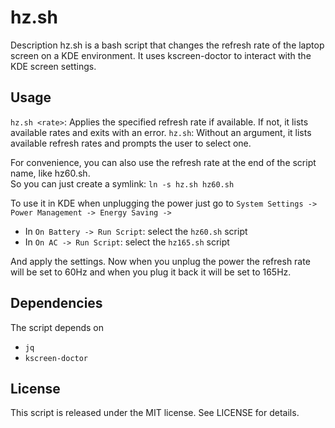 # hz.sh
Description
hz.sh is a bash script that changes the refresh rate of the laptop screen on a KDE environment. It uses kscreen-doctor to interact with the KDE screen settings.

## Usage
`hz.sh <rate>`: Applies the specified refresh rate if available. If not, it lists available rates and exits with an error.
`hz.sh`: Without an argument, it lists available refresh rates and prompts the user to select one.

For convenience, you can also use the refresh rate at the end of the script name, like hz60.sh.  
So you can just create a symlink: `ln -s hz.sh hz60.sh` 

To use it in KDE when unplugging the power just go to 
`System Settings -> Power Management -> Energy Saving ->`
* In `On Battery -> Run Script`: select the `hz60.sh` script
* In `On AC -> Run Script`: select the `hz165.sh` script

And apply the settings.
Now when you unplug the power the refresh rate will be set to 60Hz and when you plug it back it will be set to 165Hz.

## Dependencies
The script depends on
* `jq`
* `kscreen-doctor`

## License
This script is released under the MIT license. See LICENSE for details.